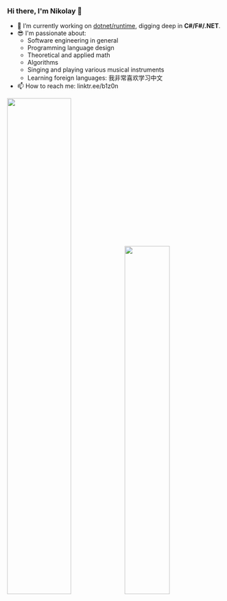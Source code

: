 ### Hi there, I'm Nikolay 👋

- 🔭 I’m currently working on [dotnet/runtime](https://github.com/dotnet/runtime), digging deep in **C#/F#/.NET**.
- 😎 I'm passionate about: 
  - Software engineering in general
  - Programming language design
  - Theoretical and applied math
  - Algorithms
  - Singing and playing various musical instruments
  - Learning foreign languages: 我非常喜欢学习中文
- 📫 How to reach me: linktr.ee/b1z0n

<img src="https://github-readme-stats-plum-eta.vercel.app/api?username=B1Z0N&show_icons=true&theme=tokyonight" width="54.4%"><img src="https://github-readme-stats.vercel.app/api/top-langs/?username=B1Z0N&layout=compact&theme=tokyonight" width="45.6%">
